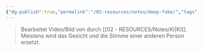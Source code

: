 ```yaml
---
{"dg-publish":true,"permalink":"/02-resources/notes/deep-fake/","tags":["ausbildung/gfn/ap1/vorbereitung","informatik/AI"],"noteIcon":"","updated":"2025-09-27T01:32:44.000+02:00"}
---
```


>Bearbeitet Video/Bild von durch [[02 - RESOURCES/Notes/KI\|KI]]. Meistens wird das Gesicht und die Stimme einer anderen Person ersetzt.